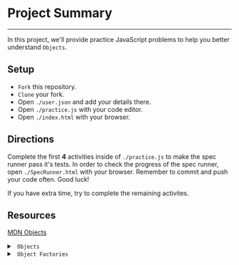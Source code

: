 # Project Summary
---

In this project, we'll provide practice JavaScript problems to help you better understand `Objects`.

## Setup

* `Fork` this repository.
* `Clone` your fork.
* Open `./user.json` and add your details there.
* Open `./practice.js` with your code editor.
* Open `./index.html` with your browser.

## Directions

Complete the first <b>4</b> activities inside of `./practice.js` to make the spec runner pass it's tests. In order to check the progress of the spec runner, open `./SpecRunner.html` with your browser. Remember to commit and push your code often. Good luck!

If you have extra time, try to complete the remaining activites.

## Resources

[MDN Objects](https://developer.mozilla.org/en-US/docs/Web/JavaScript/Reference/Global_Objects/Object)

<details>

<summary> <code> Objects </code></summary>

```js
// declare an object with properties
let car = {
  make: 'Ford',
  model: 'GT',
  year: 2019,
  // This is a method (function) on the object
  reverse() {
    return 'Backing Up! Beep! Beep! Beep!'
  }
}

// adding or updating properties with dot notation
car.miles = 100;

// adding or updating properties with bracket notation
// if miles already exists on the object, this would change it's value
// if it doesn't this will set it as a key with a value of 150
car['miles'] = 150

// if a property doesn't exist on an object, it's considered undefined

car.owner === undefined // true

// A function contained in an object is called a method
// You can add functions to an object just like any other property

car.drive = function() {}

// You can invoke the method by accessing the function (method) on the object

car.reverse(); // 'Backing Up! Beep! Beep! Beep!'
- or -
// Though the dot notation version above is more common
car['reverse'](); // 'Backing Up! Beep! Beep! Beep!'
```

</details>


<details>

<summary> <code> Object Factories </code> </summary>

 ```js
// Functions that return objects are called object factories
// They're a blueprint for creating a lot of objects of one type

function createCar(make, model, year) {
  // the returned object has a property called make whose value is the argument passed to the make parameter above
  // it's the same for model and year
  return {
    make: make,
    model: model,
    year: year
  }
}

createCar('Ford', 'GT', 2006); // { make: 'Ford', model: 'GT', year: 2006 }
createCar('Tesla', 'Model S', 2019); // { make: 'Tesla', model: 'Model S', year: 2019 }
```

</details>
